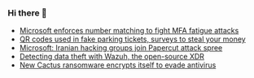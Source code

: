 ### Hi there 👋

<!--START_SECTION:feed-->
* [Microsoft enforces number matching to fight MFA fatigue attacks](https://www.bleepingcomputer.com/news/microsoft/microsoft-enforces-number-matching-to-fight-mfa-fatigue-attacks/)
* [QR codes used in fake parking tickets, surveys to steal your money](https://www.bleepingcomputer.com/news/security/qr-codes-used-in-fake-parking-tickets-surveys-to-steal-your-money/)
* [Microsoft: Iranian hacking groups join Papercut attack spree](https://www.bleepingcomputer.com/news/security/microsoft-iranian-hacking-groups-join-papercut-attack-spree/)
* [Detecting data theft with Wazuh, the open-source XDR](https://www.bleepingcomputer.com/news/security/detecting-data-theft-with-wazuh-the-open-source-xdr/)
* [New Cactus ransomware encrypts itself to evade antivirus](https://www.bleepingcomputer.com/news/security/new-cactus-ransomware-encrypts-itself-to-evade-antivirus/)
<!--END_SECTION:feed-->

<!--
**frankenk/frankenk** is a ✨ _special_ ✨ repository because its `README.md` (this file) appears on your GitHub profile.

Here are some ideas to get you started:

- 🔭 I’m currently working on ...
- 🌱 I’m currently learning ...
- 👯 I’m looking to collaborate on ...
- 🤔 I’m looking for help with ...
- 💬 Ask me about ...
- 📫 How to reach me: ...
- 😄 Pronouns: ...
- ⚡ Fun fact: ...
-->



